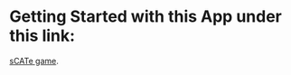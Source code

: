 # Getting Started with this App under this link:

[sCATe game](https://hurado.github.io/task-cat-mouse/).
